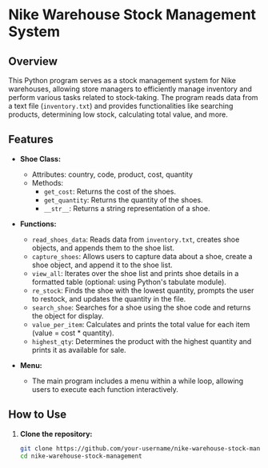 # Nike Warehouse Stock Management System

## Overview

This Python program serves as a stock management system for Nike warehouses, allowing store managers to efficiently manage inventory and perform various tasks related to stock-taking. The program reads data from a text file (`inventory.txt`) and provides functionalities like searching products, determining low stock, calculating total value, and more.

## Features

- **Shoe Class:**
  - Attributes: country, code, product, cost, quantity
  - Methods:
    - `get_cost`: Returns the cost of the shoes.
    - `get_quantity`: Returns the quantity of the shoes.
    - `__str__`: Returns a string representation of a shoe.

- **Functions:**
  - `read_shoes_data`: Reads data from `inventory.txt`, creates shoe objects, and appends them to the shoe list.
  - `capture_shoes`: Allows users to capture data about a shoe, create a shoe object, and append it to the shoe list.
  - `view_all`: Iterates over the shoe list and prints shoe details in a formatted table (optional: using Python's tabulate module).
  - `re_stock`: Finds the shoe with the lowest quantity, prompts the user to restock, and updates the quantity in the file.
  - `search_shoe`: Searches for a shoe using the shoe code and returns the object for display.
  - `value_per_item`: Calculates and prints the total value for each item (value = cost * quantity).
  - `highest_qty`: Determines the product with the highest quantity and prints it as available for sale.

- **Menu:**
  - The main program includes a menu within a while loop, allowing users to execute each function interactively.

## How to Use

1. **Clone the repository:**

   ```bash
   git clone https://github.com/your-username/nike-warehouse-stock-management.git
   cd nike-warehouse-stock-management
